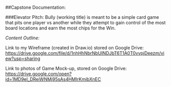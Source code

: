 ##Capstone Documentation:

###Elevator Pitch: 
Bully (working title) is meant to be a simple card game that pits one player vs another while they attempt to gain control of the most board locations and earn the most chips for the Win. 

*Content Outline:* 


Link to my Wireframe (created in Draw.io) stored on Google Drive:
https://drive.google.com/file/d/1nhHhNbrNbUINDJbT6T1A0T0vvpjDeezm/view?usp=sharing

Link to photos of Game Mock-up, stored on Google Drive: 
https://drive.google.com/open?id=1MD9eI_DReiWNMj95sAs4HMIrKmibXnEC
